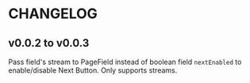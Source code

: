 # CHANGELOG

## v0.0.2 to v0.0.3

Pass field's stream to PageField instead of boolean field `nextEnabled` to enable/disable Next Button. Only supports streams.